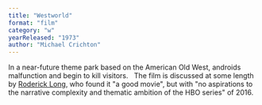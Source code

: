 ```yaml
---
title: "Westworld"
format: "film"
category: "w"
yearReleased: "1973"
author: "Michael Crichton"
---
```

In a near-future theme park based on the American Old  West, androids malfunction and begin to kill visitors.
 
The film is discussed at some length by <a href="https://aaeblog.com/2016/12/24/the-road-to-westworld/">Roderick Long</a>, who found  it "a good movie", but with "no aspirations to the narrative complexity and  thematic ambition of the HBO series" of 2016.